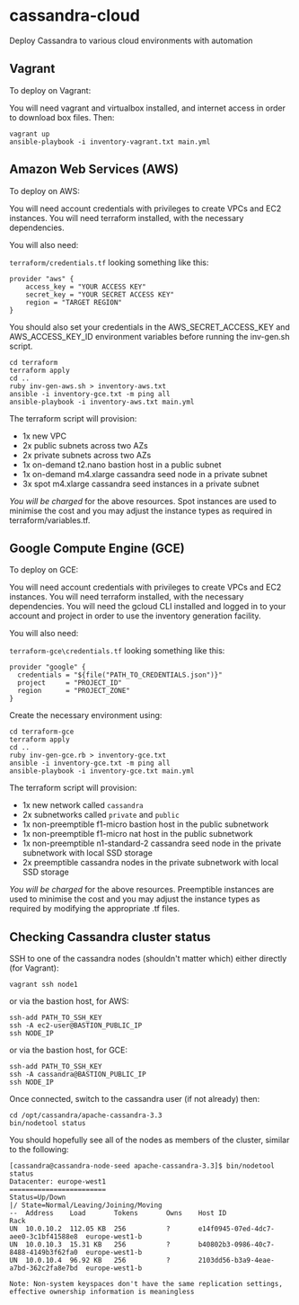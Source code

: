 # cassandra-cloud
Deploy Cassandra to various cloud environments with automation

## Vagrant

To deploy on Vagrant:

You will need vagrant and virtualbox installed, and internet access in order to download box files. Then:

    vagrant up
    ansible-playbook -i inventory-vagrant.txt main.yml

## Amazon Web Services (AWS)

To deploy on AWS:

You will need account credentials with privileges to create VPCs and EC2 instances. You will need terraform installed, with the necessary dependencies.

You will also need:

`terraform/credentials.tf` looking something like this:

    provider "aws" {
        access_key = "YOUR ACCESS KEY"
        secret_key = "YOUR SECRET ACCESS KEY"
        region = "TARGET REGION"
    }

You should also set your credentials in the AWS_SECRET_ACCESS_KEY and AWS_ACCESS_KEY_ID environment variables before running the inv-gen.sh script.

    cd terraform
    terraform apply
    cd ..
    ruby inv-gen-aws.sh > inventory-aws.txt
    ansible -i inventory-gce.txt -m ping all
    ansible-playbook -i inventory-aws.txt main.yml

The terraform script will provision:

- 1x new VPC
- 2x public subnets across two AZs
- 2x private subnets across two AZs
- 1x on-demand t2.nano bastion host in a public subnet
- 1x on-demand m4.xlarge cassandra seed node in a private subnet
- 3x spot m4.xlarge cassandra seed instances in a private subnet

*You will be charged* for the above resources. Spot instances are used to minimise the cost and you may adjust the instance types as required in terraform/variables.tf.

## Google Compute Engine (GCE)

To deploy on GCE:

You will need account credentials with privileges to create VPCs and EC2 instances. You will need terraform installed, with the necessary dependencies. You will need the gcloud CLI installed and logged in to your account and project in order to use the inventory generation facility.

You will also need:

`terraform-gce\credentials.tf` looking something like this:

    provider "google" {
      credentials = "${file("PATH_TO_CREDENTIALS.json")}"
      project     = "PROJECT_ID"
      region      = "PROJECT_ZONE"
    }

Create the necessary environment using:

    cd terraform-gce
    terraform apply
    cd ..
    ruby inv-gen-gce.rb > inventory-gce.txt
    ansible -i inventory-gce.txt -m ping all
    ansible-playbook -i inventory-gce.txt main.yml
	
The terraform script will provision:

- 1x new network called `cassandra`
- 2x subnetworks called `private` and `public`
- 1x non-preemptible f1-micro bastion host in the public subnetwork
- 1x non-preemptible f1-micro nat host in the public subnetwork
- 1x non-preemptible n1-standard-2 cassandra seed node in the private subnetwork with local SSD storage
- 2x preemptible cassandra nodes in the private subnetwork with local SSD storage

*You will be charged* for the above resources. Preemptible instances are used to minimise the cost and you may adjust the instance types as required by modifying the appropriate .tf files.

## Checking Cassandra cluster status

SSH to one of the cassandra nodes (shouldn't matter which) either directly (for Vagrant):

    vagrant ssh node1

or via the bastion host, for AWS:

    ssh-add PATH_TO_SSH_KEY
    ssh -A ec2-user@BASTION_PUBLIC_IP
    ssh NODE_IP

or via the bastion host, for GCE:

    ssh-add PATH_TO_SSH_KEY
    ssh -A cassandra@BASTION_PUBLIC_IP
    ssh NODE_IP

Once connected, switch to the cassandra user (if not already) then:

    cd /opt/cassandra/apache-cassandra-3.3
    bin/nodetool status

You should hopefully see all of the nodes as members of the cluster, similar to the following:

    [cassandra@cassandra-node-seed apache-cassandra-3.3]$ bin/nodetool status
    Datacenter: europe-west1
    ========================
    Status=Up/Down
    |/ State=Normal/Leaving/Joining/Moving
    --  Address    Load       Tokens       Owns    Host ID                               Rack
    UN  10.0.10.2  112.05 KB  256          ?       e14f0945-07ed-4dc7-aee0-3c1bf41588e8  europe-west1-b
    UN  10.0.10.3  15.31 KB   256          ?       b40802b3-0986-40c7-8488-4149b3f62fa0  europe-west1-b
    UN  10.0.10.4  96.92 KB   256          ?       2103dd56-b3a9-4eae-a7bd-362c2fa8e7bd  europe-west1-b

    Note: Non-system keyspaces don't have the same replication settings, effective ownership information is meaningless
